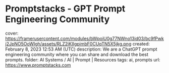 # Promptstacks - GPT Prompt Engineering Community

cover: https://framerusercontent.com/modules/bWpoiU0g77NWno13id03/bc9fPwkj2JpNO5OoWIgh/assets/RLZ2iKIIgpimbF0CUqTN5X5jkg.png
created: February 8, 2023 12:53 AM (UTC)
description: We are a ChatGPT prompt engineering community where you can share and download the best prompts.
folder: AI Systems / AI | Prompt | Resources
tags: ai, prompts
url: https://www.promptstacks.com